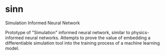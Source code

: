 # sinn
Simulation Informed Neural Network

Prototype of "Simulation" informed neural network, similar to physics-informed neural networks. Attempts to prove the value of embedding a differentiable simulation tool into the training process of a machine learning model. 

